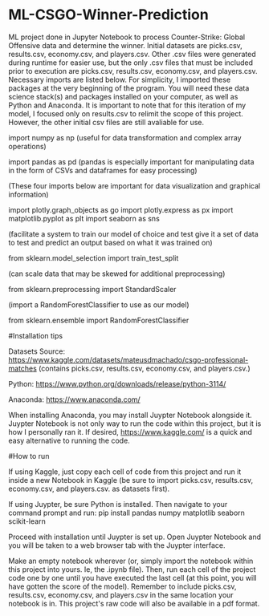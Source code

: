 # ML-CSGO-Winner-Prediction
ML project done in Jupyter Notebook to process Counter-Strike: Global Offensive data and determine the winner.
Initial datasets are picks.csv, results.csv, economy.csv, and players.csv. 
Other .csv files were generated during runtime for easier use, but the only .csv files that must be included prior to execution are picks.csv, results.csv, economy.csv, and players.csv. 
Necessary imports are listed below. For simplicity, I imported these packages at the very beginning of the program. 
You will need these data science stack(s) and packages installed on your computer, as well as Python and Anaconda.
It is important to note that for this iteration of my model, I focused only on results.csv to relimit the scope of this project. However, the other initial csv files are still avaliable for use. 

import numpy as np (useful for data transformation and complex array operations)

import pandas as pd (pandas is especially important for manipulating data in the form of CSVs and dataframes for easy processing)

(These four imports below are important for data visualization and graphical information)

import plotly.graph_objects as go 
import plotly.express as px
import matplotlib.pyplot as plt
import seaborn as sns


(facilitate a system to train our model of choice and test give it a set of data to test and predict an output based on what it was trained on)

from sklearn.model_selection import train_test_split

(can scale data that may be skewed for additional preprocessing)

from sklearn.preprocessing import StandardScaler 

(import a RandomForestClassifier to use as our model)

from sklearn.ensemble import RandomForestClassifier


#Installation tips

Datasets Source: https://www.kaggle.com/datasets/mateusdmachado/csgo-professional-matches (contains picks.csv, results.csv, economy.csv, and players.csv.)

Python: https://www.python.org/downloads/release/python-3114/

Anaconda: https://www.anaconda.com/

When installing Anaconda, you may install Juypter Notebook alongside it. Juypter Notebook is not only way to run the code within this project, but it is how I personally ran it. If desired, https://www.kaggle.com/ is a quick and easy alternative to running the code.

#How to run

If using Kaggle, just copy each cell of code from this project and run it inside a new Notebook in Kaggle (be sure to import picks.csv, results.csv, economy.csv, and players.csv. as datasets first).

If using Juypter, be sure Python is installed. Then navigate to your command prompt and run:  pip install pandas numpy matplotlib seaborn scikit-learn 

Proceed with installation until Juypter is set up. Open Juypter Notebook and you will be taken to a web browser tab with the Juypter interface.

Make an empty notebook wherever (or, simply import the notebook within this project into yours. Ie, the .ipynb file).
Then, run each cell of the project code one by one until you have executed the last cell (at this point, you will have gotten the score of the model).
Remember to include picks.csv, results.csv, economy.csv, and players.csv in the same location your notebook is in. 
This project's raw code will also be available in a pdf format.

